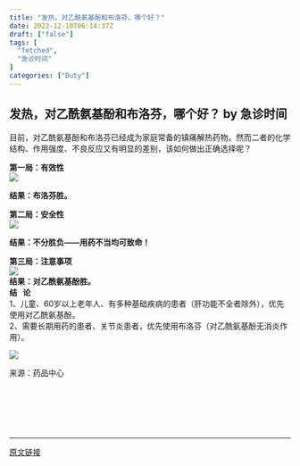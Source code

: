 ```yaml
---
title: "发热，对乙酰氨基酚和布洛芬，哪个好？"
date: 2022-12-18T06:14:37Z
draft: ["false"]
tags: [
  "fetched",
  "急诊时间"
]
categories: ["Duty"]
---
```

发热，对乙酰氨基酚和布洛芬，哪个好？ by 急诊时间
------
<div><p><span>目前，对乙酰氨基酚和布洛芬已经成为家庭常备的镇痛解热药物。</span><span>然而二者的化学结构、作用强度、不良反应又有明显的差别，该如何做出正确选择呢？</span><br></p><section><span><strong><span>第一局：有效性</span></strong></span></section><section><img data-galleryid="" data-ratio="0.8769574944071589" data-s="300,640" data-src="https://mmbiz.qpic.cn/mmbiz_png/CB0BZ6GAshh7taN0tAYg0Cy4oicGMBSkIZUAjLz9Sc0Y3TW1sKhejVqmLDbeY8c8L2nCcFaU8qjXAqmYpFouicbQ/640?wx_fmt=png&amp;wxfrom=5&amp;wx_lazy=1&amp;wx_co=1&amp;random=0.3688612526755015" data-type="png" data-w="894" src="https://mmbiz.qpic.cn/mmbiz_png/CB0BZ6GAshh7taN0tAYg0Cy4oicGMBSkIZUAjLz9Sc0Y3TW1sKhejVqmLDbeY8c8L2nCcFaU8qjXAqmYpFouicbQ/640?wx_fmt=png&amp;wxfrom=5&amp;wx_lazy=1&amp;wx_co=1&amp;random=0.3688612526755015"></section><p><strong><span>结果：布洛芬胜。</span></strong><span></span></p><section><span><strong><span>第二局：安全性</span></strong></span></section><section><img data-galleryid="" data-ratio="1.4169453734671127" data-s="300,640" data-src="https://mmbiz.qpic.cn/mmbiz_png/CB0BZ6GAshh7taN0tAYg0Cy4oicGMBSkIPELv1jELia6EuvoVEuJIZFYeibbVRWV4gF6jSxlalFv5cC2hwEEwmCUg/640?wx_fmt=png&amp;wxfrom=5&amp;wx_lazy=1&amp;wx_co=1" data-type="png" data-w="897" src="https://mmbiz.qpic.cn/mmbiz_png/CB0BZ6GAshh7taN0tAYg0Cy4oicGMBSkIPELv1jELia6EuvoVEuJIZFYeibbVRWV4gF6jSxlalFv5cC2hwEEwmCUg/640?wx_fmt=png&amp;wxfrom=5&amp;wx_lazy=1&amp;wx_co=1"></section><p><strong><span>结果：不分胜负——用药不当均可致命！</span></strong><span></span></p><section><span><strong><span>第三局：注意事项</span></strong></span></section><section><img data-galleryid="" data-ratio="1.479375696767001" data-s="300,640" data-src="https://mmbiz.qpic.cn/mmbiz_png/CB0BZ6GAshh7taN0tAYg0Cy4oicGMBSkIWKclpbLPBiaxC5nSLuUn6S7tsA07jbvhKQbBQ3rI4CbeJGQSXspSYiaA/640?wx_fmt=png&amp;wxfrom=5&amp;wx_lazy=1&amp;wx_co=1" data-type="png" data-w="897" src="https://mmbiz.qpic.cn/mmbiz_png/CB0BZ6GAshh7taN0tAYg0Cy4oicGMBSkIWKclpbLPBiaxC5nSLuUn6S7tsA07jbvhKQbBQ3rI4CbeJGQSXspSYiaA/640?wx_fmt=png&amp;wxfrom=5&amp;wx_lazy=1&amp;wx_co=1"></section><section><strong><span>结果：对乙酰氨基酚胜。</span></strong><span></span></section><section><strong><span>结   论</span></strong></section><section><span>1、儿童、60岁以上老年人、有多种基础疾病的患者（肝功能不全者除外），优先使用对乙酰氨基酚。</span></section><section><span>2、需要长期用药的患者、关节炎患者，优先使用布洛芬（对乙酰氨基酚无消炎作用）。</span></section><section data-color="#59c3f9" data-role="paragraph"><p><img data-galleryid="" data-ratio="0.3649122807017544" data-s="300,640" data-src="https://mmbiz.qpic.cn/mmbiz_png/Gt5yEZ7GIib5Ge1z1lgIGXq4lKbdrzjuzVc83hUREW0g4qbteZhPcGibYa7iaqrZZomNy58SFnAnGnfV5YH2gJsYg/640?wx_fmt=png" data-type="png" data-w="1710" src="https://mmbiz.qpic.cn/mmbiz_png/Gt5yEZ7GIib5Ge1z1lgIGXq4lKbdrzjuzVc83hUREW0g4qbteZhPcGibYa7iaqrZZomNy58SFnAnGnfV5YH2gJsYg/640?wx_fmt=png"></p><p><span>来源：</span><span>药品中心</span><br></p><p><br></p><section><section><section powered-by="xiumi.us"><section data-role="paragraph"><section data-tools="135编辑器" data-id="94089"><section><section><section powered-by="xiumi.us"><section data-role="paragraph"><section data-tools="135编辑器" data-id="94089"><p><br></p><section data-iscustom="true"><section data-style-type="5" data-tools="新媒体排版" data-id="2193405"><p><br></p></section></section></section></section></section></section></section></section></section></section></section></section></section><p><mp-style-type data-value="3"></mp-style-type></p></div>  
<hr>
<a href="https://mp.weixin.qq.com/s/gZmukZcWJEYEsxgQgK_N7w",target="_blank" rel="noopener noreferrer">原文链接</a>
